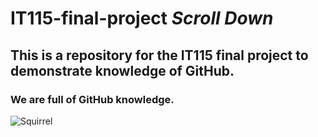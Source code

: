 # IT115-final-project    *Scroll Down*
## This is a repository for the IT115 final project to demonstrate knowledge of GitHub. 
### We are full of GitHub knowledge.

![Squirrel](https://user-images.githubusercontent.com/77313123/112424339-77cf1880-8cf1-11eb-93df-8bbd1ee307c8.jpg)

